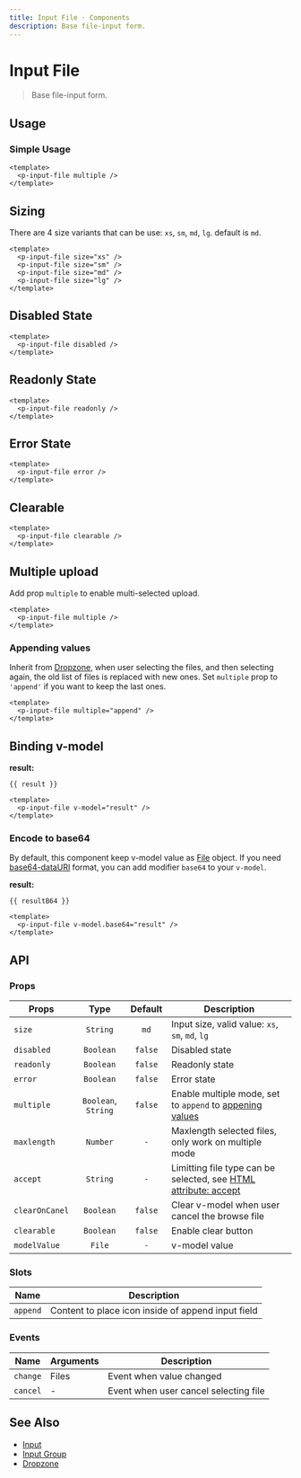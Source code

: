 ```yaml
---
title: Input File · Components
description: Base file-input form.
---
```


<script setup>
  import pInputFile from "./InputFile.vue"
  import { ref } from 'vue'

  const result    = ref()
  const resultB64 = ref()
</script>

# Input File

> Base file-input form.

## Usage

### Simple Usage

<preview>
  <p-input-file multiple />
</preview>

```vue
<template>
  <p-input-file multiple />
</template>
```

## Sizing

There are 4 size variants that can be use: `xs`, `sm`, `md`, `lg`. default is `md`.

<preview class="flex-col space-y-3">
  <p-input-file size="xs" />
  <p-input-file size="sm" />
  <p-input-file size="md" />
  <p-input-file size="lg" />
</preview>

```vue
<template>
  <p-input-file size="xs" />
  <p-input-file size="sm" />
  <p-input-file size="md" />
  <p-input-file size="lg" />
</template>
```

## Disabled State

<preview class="flex-col space-y-3">
  <p-input-file disabled />
</preview>

```vue
<template>
  <p-input-file disabled />
</template>
```

## Readonly State

<preview class="flex-col space-y-3">
  <p-input-file readonly />
</preview>

```vue
<template>
  <p-input-file readonly />
</template>
```

## Error State

<preview class="flex-col space-y-3">
  <p-input-file error />
</preview>

```vue
<template>
  <p-input-file error />
</template>
```

## Clearable

<preview class="flex-col space-y-3">
  <p-input-file clearable />
</preview>

```vue
<template>
  <p-input-file clearable />
</template>
```

## Multiple upload

Add prop `multiple` to enable multi-selected upload.

<preview class="flex-col space-y-3">
  <p-input-file multiple />
</preview>

```vue
<template>
  <p-input-file multiple />
</template>
```

### Appending values

Inherit from [Dropzone](/components/dropzone/), when user selecting the files, and then selecting again, the old list of files is replaced with new ones. Set `multiple` prop to `'append'` if you want to keep the last ones.

<preview class="flex-col space-y-3">
  <p-input-file multiple="append" />
</preview>

```vue
<template>
  <p-input-file multiple="append" />
</template>
```

## Binding v-model

<preview class="flex-col space-y-3">
  <p-input-file v-model="result" />
</preview>

**result:**

<pre class="truncate"><code>{{ result }}</code></pre>

```vue
<template>
  <p-input-file v-model="result" />
</template>
```

### Encode to base64

By default, this component keep v-model value as [File][file] object.
If you need [base64-dataURI][data-uri] format, you can add modifier `base64` to your `v-model`.

<preview class="flex-col space-y-3">
  <p-input-file v-model.base64="resultB64" />
</preview>

**result:**

<pre class="truncate"><code>{{ resultB64 }}</code></pre>

```vue
<template>
  <p-input-file v-model.base64="result" />
</template>
```
## API

### Props

| Props          |        Type         | Default | Description                                                                    |
|----------------|:-------------------:|:-------:|--------------------------------------------------------------------------------|
| `size`         |      `String`       |  `md`   | Input size, valid value: `xs`, `sm`, `md`, `lg`                                |
| `disabled`     |      `Boolean`      | `false` | Disabled state                                                                 |
| `readonly`     |      `Boolean`      | `false` | Readonly state                                                                 |
| `error`        |      `Boolean`      | `false` | Error state                                                                    |
| `multiple`     | `Boolean`, `String` | `false` | Enable multiple mode, set to `append` to [appening values](#appending-values)  |
| `maxlength`    |      `Number`       |   `-`   | Maxlength selected files, only work on multiple mode                           |
| `accept`       |      `String`       |   `-`   | Limitting file type can be selected, see [HTML attribute: accept][attr-accept] |
| `clearOnCanel` |      `Boolean`      | `false` | Clear v-model when user cancel the browse file                                 |
| `clearable`    |      `Boolean`      | `false` | Enable clear button                                                            |
| `modelValue`   |       `File`        |   `-`   | v-model value                                                                  |

### Slots

| Name     | Description                                        |
|----------|----------------------------------------------------|
| `append` | Content to place icon inside of append input field |

### Events

| Name     | Arguments | Description                           |
|----------|-----------|---------------------------------------|
| `change` | Files     | Event when value changed              |
| `cancel` | -         | Event when user cancel selecting file |

## See Also

- [Input](/components/input/)
- [Input Group](/components/input-group/)
- [Dropzone](/components/dropzone/)

[file]: https://developer.mozilla.org/en-US/docs/Web/API/File
[data-uri]: https://en.wikipedia.org/wiki/Data_URI_scheme
[attr-accept]: https://developer.mozilla.org/en-US/docs/Web/HTML/Attributes/accept
